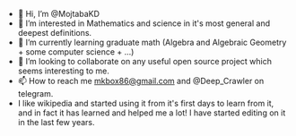 - 👋 Hi, I’m @MojtabaKD
- 👀 I’m interested in Mathematics and science in it's most general and deepest definitions.
- 🌱 I’m currently learning graduate math (Algebra and Algebraic Geometry + some computer science + ...)
- 💞️ I’m looking to collaborate on any useful open source project which seems interesting to me.
- 📫 How to reach me mkbox86@gmail.com and @Deep_Crawler on telegram.
- I like wikipedia and started using it from it's first days to learn from it, and in fact it has learned and helped me a lot! I have started editing on it in the last few years.

<!---
MojtabaKD/MojtabaKD is a ✨ special ✨ repository because its `README.md` (this file) appears on your GitHub profile.
You can click the Preview link to take a look at your changes.
--->
